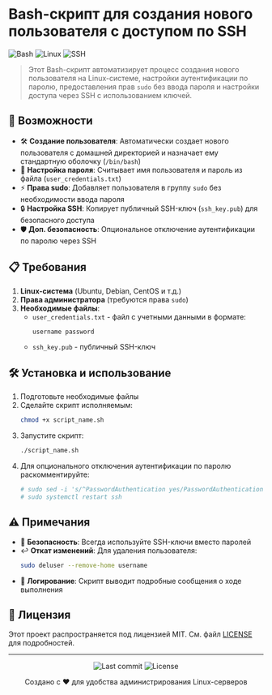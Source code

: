 # Bash-скрипт для создания нового пользователя с доступом по SSH

![Bash](https://img.shields.io/badge/-Bash-4EAA25?logo=gnu-bash&logoColor=white) ![Linux](https://img.shields.io/badge/-Linux-FCC624?logo=linux&logoColor=black) ![SSH](https://img.shields.io/badge/-SSH-67A1D6?logo=ssh&logoColor=white)

> Этот Bash-скрипт автоматизирует процесс создания нового пользователя на Linux-системе, настройки аутентификации по паролю, предоставления прав `sudo` без ввода пароля и настройки доступа через SSH с использованием ключей.

## 🚀 Возможности

- 🛠 **Создание пользователя**: Автоматически создает нового пользователя с домашней директорией и назначает ему стандартную оболочку (`/bin/bash`)
- 🔑 **Настройка пароля**: Считывает имя пользователя и пароль из файла (`user_credentials.txt`)
- ⚡ **Права sudo**: Добавляет пользователя в группу `sudo` без необходимости ввода пароля
- 🔒 **Настройка SSH**: Копирует публичный SSH-ключ (`ssh_key.pub`) для безопасного доступа
- 🛡 **Доп. безопасность**: Опциональное отключение аутентификации по паролю через SSH

## 📋 Требования

1. **Linux-система** (Ubuntu, Debian, CentOS и т.д.)
2. **Права администратора** (требуются права `sudo`)
3. **Необходимые файлы**:
   - `user_credentials.txt` - файл с учетными данными в формате:
     ```text
     username password
     ```
   - `ssh_key.pub` - публичный SSH-ключ

## 🛠 Установка и использование

1. Подготовьте необходимые файлы
2. Сделайте скрипт исполняемым:
   ```bash
   chmod +x script_name.sh
   ```
3. Запустите скрипт:
   ```bash
   ./script_name.sh
   ```
4. Для опционального отключения аутентификации по паролю раскомментируйте:
   ```bash
   # sudo sed -i 's/^PasswordAuthentication yes/PasswordAuthentication no/' /etc/ssh/sshd_config
   # sudo systemctl restart ssh
   ```

## ⚠️ Примечания

- 🔐 **Безопасность**: Всегда используйте SSH-ключи вместо паролей
- ↩️ **Откат изменений**: Для удаления пользователя:
  ```bash
  sudo deluser --remove-home username
  ```
- 📜 **Логирование**: Скрипт выводит подробные сообщения о ходе выполнения

## 📜 Лицензия

Этот проект распространяется под лицензией MIT. См. файл [LICENSE](LICENSE) для подробностей.

---

<p align="center">
  <img src="https://img.shields.io/github/last-commit/username/repo?style=for-the-badge" alt="Last commit">
  <img src="https://img.shields.io/github/license/username/repo?style=for-the-badge" alt="License">
</p>

<p align="center">
  Создано с ❤️ для удобства администрирования Linux-серверов
</p>
